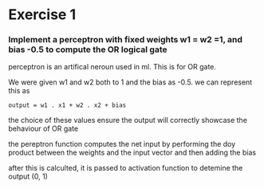 # Exercise 1
### Implement a perceptron with fixed weights w1 = w2 =1, and bias -0.5 to compute the OR logical gate

perceptron is an artifical neroun used in ml. This is for OR gate. 

We were given w1 and w2 both to 1 and the bias as -0.5. we can represent this as

```
output = w1 . x1 + w2 . x2 + bias
```
the choice of these values ensure the output will correctly showcase the behaviour of OR gate

the pereptron function computes the net input by performing the doy product between the weights and the input vector and then adding the bias

after this is calculted, it is passed to activation function to detemine the output (0, 1)

